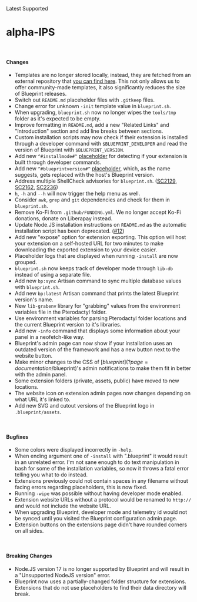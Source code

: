 <span class="badge bg-success-subtle border border-success-subtle text-success-emphasis rounded-pill"><i class="bi bi-check-lg"></i> Latest</span>
<span class="badge bg-primary-subtle border border-primary-subtle text-primary-emphasis rounded-pill"><i class="bi bi-hash"></i> Supported</span>
# alpha-IPS
<br/>

#### Changes
- Templates are no longer stored locally, instead, they are fetched from an external repository that [you can find here](https://github.com/teamblueprint/main). This not only allows us to offer community-made templates, it also significantly reduces the size of Blueprint releases.
- Switch out `README.md` placeholder files with `.gitkeep` files.
- Change error for unknown `-init` template value in `blueprint.sh`.
- When upgrading, `blueprint.sh` now no longer wipes the `tools/tmp` folder as it's expected to be empty.
- Improve formatting in `README.md`, add a new "Related Links" and "Introduction" section and add line breaks between sections.
- Custom installation scripts may now check if their extension is installed through a developer command with `$BLUEPRINT_DEVELOPER` and read the version of Blueprint with `$BLUEPRINT_VERSION`.
- Add new `^#installmode#^` [placeholder](?page=documentation/placeholders) for detecting if your extension is built through developer commands.
- Add new `^#blueprintversion#^` [placeholder](?page=documentation/placeholders), which, as the name suggests, gets replaced with the host's Blueprint version.
- Address multiple ShellCheck advisories for `blueprint.sh`. ([SC2129](https://www.shellcheck.net/wiki/SC2129), [SC2162](https://www.shellcheck.net/wiki/SC2162), [SC2236](https://www.shellcheck.net/wiki/SC2236))
- `h`, `-h` and `--h` will now trigger the help menu as well.
- Consider `awk`, `grep` and `git` dependencies and check for them in `blueprint.sh`.
- Remove Ko-Fi from `.github/FUNDING.yml`. We no longer accept Ko-Fi donations, donate on Liberapay instead.
- Update Node.JS installation instructions on `README.md` as the automatic installation script has been deprecated. ([#12](https://github.com/teamblueprint/main/pull/12))
- Add new "expose" option for extension exporting. This option will host your extension on a self-hosted URL for two minutes to make downloading the exported extension to your device easier.
- Placeholder logs that are displayed when running `-install` are now grouped.
- `blueprint.sh` now keeps track of developer mode through `lib-db` instead of using a separate file.
- Add new `bp:sync` Artisan command to sync multiple database values with `blueprint.sh`.
- Add new `bp:latest` Artisan command that prints the latest Blueprint version's name.
- New `lib-grabenv` library for "grabbing" values from the environment variables file in the Pterodactyl folder.
- Use environment variables for parsing Pterodactyl folder locations and the current Blueprint version to it's libraries.
- Add new `-info` command that displays some information about your panel in a neofetch-like way.
- Blueprint's admin page can now show if your installation uses an outdated version of the framework and has a new button next to the website button.
- Make minor changes to the CSS of [$blueprint](?page=documentation/$blueprint)'s admin notifications to make them fit in better with the admin panel.
- Some extension folders (private, assets, public) have moved to new locations.
- The website icon on extension admin pages now changes depending on what URL it's linked to.
- Add new SVG and cutout versions of the Blueprint logo in `.blueprint/assets`.

<br/>

#### Bugfixes
- Some colors were displayed incorrectly in `-help`.
- When ending argument one of `-install` with ".blueprint" it would result in an unrelated error. I'm not sane enough to do text manipulation in bash for some of the installation variables, so now it throws a fatal error telling you what to do instead.
- Extensions previously could not contain spaces in any filename without facing errors regarding placeholders, this is now fixed.
- Running `-wipe` was possible without having developer mode enabled.
- Extension website URLs without a protocol would be renamed to `http://` and would not include the website URL.
- When upgrading Blueprint, developer mode and telemetry id would not be synced until you visited the Blueprint configuration admin page.
- Extension buttons on the extensions page didn't have rounded corners on all sides.

<br/>

#### Breaking Changes
- Node.JS version 17 is no longer supported by Blueprint and will result in a "Unsupported NodeJS version" error.
- Blueprint now uses a partially-changed folder structure for extensions. Extensions that do not use placeholders to find their data directory will break.

